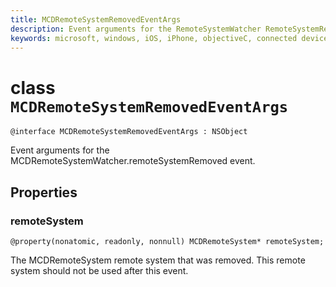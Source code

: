 ```yaml
---
title: MCDRemoteSystemRemovedEventArgs
description: Event arguments for the RemoteSystemWatcher RemoteSystemRemoved event.
keywords: microsoft, windows, iOS, iPhone, objectiveC, connected devices, Project Rome
---
```


# class `MCDRemoteSystemRemovedEventArgs` 

```
@interface MCDRemoteSystemRemovedEventArgs : NSObject
```  

Event arguments for the MCDRemoteSystemWatcher.remoteSystemRemoved event.

## Properties

### remoteSystem
`@property(nonatomic, readonly, nonnull) MCDRemoteSystem* remoteSystem;`

The MCDRemoteSystem remote system that was removed. This remote system should
not be used after this event.